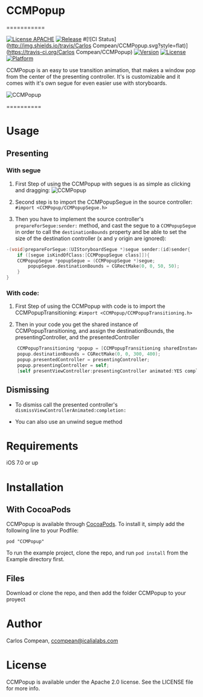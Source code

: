 # CCMPopup
===========

[![License APACHE](https://img.shields.io/hexpm/l/plug.svg)](https://github.com/cacmartinez/CCMPopup/blob/master/LICENSE)
[![Release](https://img.shields.io/github/release/cacmartinez/CCMPopup.svg)](https://github.com/cacmartinez/CCMPopup)
#[![CI Status](http://img.shields.io/travis/Carlos Compean/CCMPopup.svg?style=flat)](https://travis-ci.org/Carlos Compean/CCMPopup)
[![Version](https://img.shields.io/cocoapods/v/CCMPopup.svg?style=flat)](http://cocoadocs.org/docsets/CCMPopup)
[![License](https://img.shields.io/cocoapods/l/CCMPopup.svg?style=flat)](http://cocoadocs.org/docsets/CCMPopup)
[![Platform](https://img.shields.io/cocoapods/p/CCMPopup.svg?style=flat)](http://cocoadocs.org/docsets/CCMPopup)

CCMPopup is an easy to use transition animation, that makes a window pop from the center of the presenting controller. It's is customizable and it comes with it's own segue for even easier use with storyboards.

![CCMPopup](https://github.com/cacmartinez/CCMPopup/blob/master/Screenshots/demoGif.gif)

==========

# Usage

## Presenting

### With segue

1. First Step of using the CCMPopup with segues is as simple as clicking and dragging:
![CCMPopup](https://github.com/cacmartinez/CCMPopup/blob/master/Screenshots/usingSeguesDemo.gif)

2. Second step is to import the CCMPopupSegue in the source controller: `#import <CCMPopup/CCMPopupSegue.h>`

3. Then you have to implement the source controller's `prepareForSegue:sender:` method, and cast the segue to a `CCMPopupSegue` in order to call the `destinationBounds` property and be able to set the size of the destination controller (x and y origin are ignored):

```Objective-C
-(void)prepareForSegue:(UIStoryboardSegue *)segue sender:(id)sender{
    if ([segue isKindOfClass:[CCMPopupSegue class]]){
	CCMPopupSegue *popupSegue = (CCMPopupSegue *)segue;
        popupSegue.destinationBounds = CGRectMake(0, 0, 50, 50);
    }
}
```

### With code:

1. First Step of using the CCMPopup with code is to import the CCMPopupTransitioning: `#import <CCMPopup/CCMPopupTransitioning.h>`

2. Then in your code you get the shared instance of CCMPopupTransitioning, and assign the destinationBounds, the presentingController, and the presentedController

```Objective-C
    CCMPopupTransitioning *popup = [CCMPopupTransitioning sharedInstance];
    popup.destinationBounds = CGRectMake(0, 0, 300, 400);
    popup.presentedController = presentingController;
    popup.presentingController = self;
    [self presentViewController:presentingController animated:YES completion:nil];
```

## Dismissing

* To dismiss call the presented controller's `dismissViewControllerAnimated:completion:`

* You can also use an unwind segue method

# Requirements

iOS 7.0 or up

# Installation

## With CocoaPods

CCMPopup is available through [CocoaPods](http://cocoapods.org). To install
it, simply add the following line to your Podfile:

    pod "CCMPopup"

To run the example project, clone the repo, and run `pod install` from the Example directory first.

## Files

Download or clone the repo, and then add the folder CCMPopup to your proyect

# Author

Carlos Compean, ccompean@icalialabs.com

# License

CCMPopup is available under the Apache 2.0 license. See the LICENSE file for more info.

